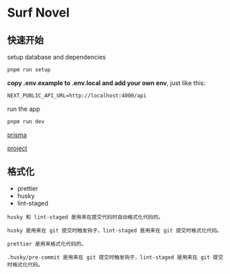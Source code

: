 # Surf Novel

## 快速开始

setup database and dependencies

```sh
pnpm run setup
```

**copy .env.example to .env.local and add your own env**, just like this:

```txt
NEXT_PUBLIC_API_URL=http://localhost:4000/api
```

run the app

```sh
pnpm run dev
```

[prisma](./prisma/README.md)

[project](./project.README.md)

## 格式化

- prettier
- husky
- lint-staged

```text
husky 和 lint-staged 是用来在提交代码时自动格式化代码的。

husky 是用来在 git 提交时触发钩子，lint-staged 是用来在 git 提交时格式化代码。

prettier 是用来格式化代码的。

.husky/pre-commit 是用来在 git 提交时触发钩子，lint-staged 是用来在 git 提交时格式化代码。
```
